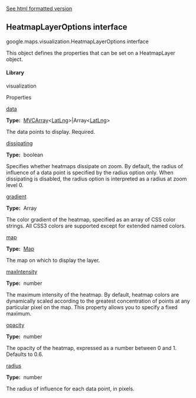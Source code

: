 [See html formatted version](https://huasofoundries.github.io/google-maps-documentation/HeatmapLayerOptions.html)


HeatmapLayerOptions interface
-----------------------------

google.maps.visualization.HeatmapLayerOptions interface

This object defines the properties that can be set on a HeatmapLayer object.

#### Library

visualization

Properties

[data](#HeatmapLayerOptions.data)

**Type:**  [MVCArray](MVCArray.md)<[LatLng](LatLng.md)\>|Array<[LatLng](LatLng.md)\>

The data points to display. Required.

[dissipating](#HeatmapLayerOptions.dissipating)

**Type:**  boolean

Specifies whether heatmaps dissipate on zoom. By default, the radius of influence of a data point is specified by the radius option only. When dissipating is disabled, the radius option is interpreted as a radius at zoom level 0.

[gradient](#HeatmapLayerOptions.gradient)

**Type:**  Array<string>

The color gradient of the heatmap, specified as an array of CSS color strings. All CSS3 colors are supported except for extended named colors.

[map](#HeatmapLayerOptions.map)

**Type:**  [Map](Map.md)

The map on which to display the layer.

[maxIntensity](#HeatmapLayerOptions.maxIntensity)

**Type:**  number

The maximum intensity of the heatmap. By default, heatmap colors are dynamically scaled according to the greatest concentration of points at any particular pixel on the map. This property allows you to specify a fixed maximum.

[opacity](#HeatmapLayerOptions.opacity)

**Type:**  number

The opacity of the heatmap, expressed as a number between 0 and 1. Defaults to 0.6.

[radius](#HeatmapLayerOptions.radius)

**Type:**  number

The radius of influence for each data point, in pixels.